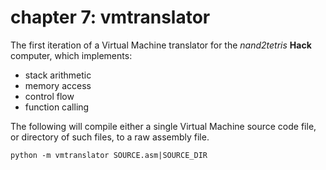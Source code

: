 # chapter 7: vmtranslator
The first iteration of a Virtual Machine translator for the *nand2tetris* **Hack** computer, which implements:

  * stack arithmetic
  * memory access
  * control flow
  * function calling

The following will compile either a single Virtual Machine source code file, or directory of such files, to a raw
assembly file.

```
python -m vmtranslator SOURCE.asm|SOURCE_DIR
```
